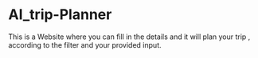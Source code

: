 # AI_trip-Planner
 This is a Website where you can fill in the details and it will plan your trip , according to the filter and your provided input.
